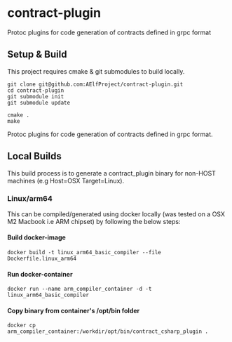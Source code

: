 # contract-plugin
Protoc plugins for code generation of contracts defined in grpc format

## Setup & Build

This project requires cmake & git submodules to build locally.

```
git clone git@github.com:AElfProject/contract-plugin.git
cd contract-plugin
git submodule init
git submodule update

cmake .
make
```
Protoc plugins for code generation of contracts defined in grpc format.

## Local Builds

This build process is to generate a contract_plugin binary for non-HOST machines (e.g Host=OSX Target=Linux).

### Linux/arm64

This can be compiled/generated using docker locally (was tested on a OSX M2 Macbook i.e ARM chipset) by following the below steps:

#### Build docker-image
```
docker build -t linux_arm64_basic_compiler --file Dockerfile.linux_arm64
```

#### Run docker-container
```
docker run --name arm_compiler_container -d -t linux_arm64_basic_compiler
```

#### Copy binary from container's /opt/bin folder
```
docker cp arm_compiler_container:/workdir/opt/bin/contract_csharp_plugin .
```
